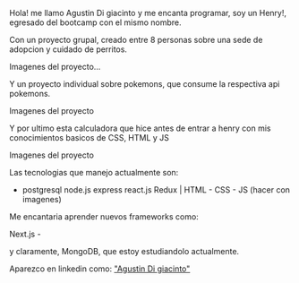 Hola! me llamo Agustin Di giacinto y me encanta programar, soy un Henry!, egresado del bootcamp con el mismo nombre.

Con un proyecto grupal, creado entre 8 personas sobre una sede de adopcion y cuidado de perritos.

Imagenes del proyecto...

Y un proyecto individual sobre pokemons, que consume la respectiva api pokemons.

Imagenes del proyecto

Y por ultimo esta calculadora que hice antes de entrar a henry con mis conocimientos basicos de CSS, HTML y JS

Imagenes del proyecto

Las tecnologias que manejo actualmente son:

* postgresql node.js express react.js Redux | HTML - CSS - JS (hacer con imagenes)

Me encantaria aprender nuevos frameworks como:

Next.js - 

y claramente, MongoDB, que estoy estudiandolo actualmente.

Aparezco en linkedin como: <a href='https://www.linkedin.com/in/agustin-digiacinto/'>"Agustin Di giacinto"</a>
